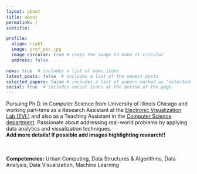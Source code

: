 ```yaml
---
layout: about
title: about
permalink: /
subtitle: 

profile:
  align: right
  image: prof_pic.jpg
  image_circular: true # crops the image to make it circular
  address: false

news: true  # includes a list of news items
latest_posts: false  # includes a list of the newest posts
selected_papers: false # includes a list of papers marked as "selected={true}"
social: true  # includes social icons at the bottom of the page
---
```

Pursuing Ph.D. in Computer Science from University of Illinois Chicago and working part-time as a Research Assistant at the <a href='https://www.evl.uic.edu/people/2588'>Electronic Visualization Lab (EVL)</a> and also as a Teaching Assistant in the <a href='#https://cs.uic.edu/'>Computer Science department</a>. Passionate about addressing real-world problems by applying data analytics and visualization techniques.<br>
<strong>Add more details! If possible add images highlighting research!!</strong>

<br><br>
<strong>Competencies:</strong> Urban Computing, Data Structures & Algorithms, Data Analysis, Data Visualization, Machine Learning

<!-- Put your address / P.O. box / other info right below your picture. You can also disable any of these elements by editing `profile` property of the YAML header of your `_pages/about.md`. Edit `_bibliography/papers.bib` and Jekyll will render your [publications page](/al-folio/publications/) automatically. -->
